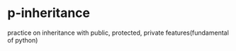 # p-inheritance
practice on inheritance with  public, protected, private features(fundamental of python)
